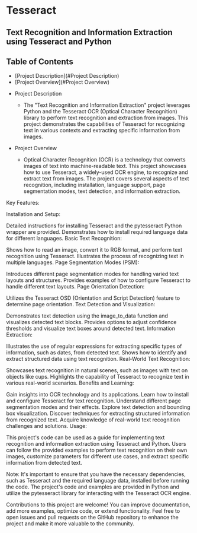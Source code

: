 # Tesseract
## Text Recognition and Information Extraction using Tesseract and Python

## Table of Contents
* [Project Description](#Project Description)
* [Project Overview](#Project Overview)

- Project Description

    * The "Text Recognition and Information Extraction" project leverages Python and the Tesseract OCR (Optical Character Recognition) library to perform text recognition and extraction from images. This project demonstrates the capabilities of Tesseract for recognizing text in various contexts and extracting specific information from images.
   

- Project Overview

    * Optical Character Recognition (OCR) is a technology that converts images of text into machine-readable text. This project showcases how to use Tesseract, a widely-used OCR engine, to recognize and extract text from images. The project covers several aspects of text recognition, including installation, language support, page segmentation modes, text detection, and information extraction.

Key Features:

Installation and Setup:

Detailed instructions for installing Tesseract and the pytesseract Python wrapper are provided.
Demonstrates how to install required language data for different languages.
Basic Text Recognition:

Shows how to read an image, convert it to RGB format, and perform text recognition using Tesseract.
Illustrates the process of recognizing text in multiple languages.
Page Segmentation Modes (PSM):

Introduces different page segmentation modes for handling varied text layouts and structures.
Provides examples of how to configure Tesseract to handle different text layouts.
Page Orientation Detection:

Utilizes the Tesseract OSD (Orientation and Script Detection) feature to determine page orientation.
Text Detection and Visualization:

Demonstrates text detection using the image_to_data function and visualizes detected text blocks.
Provides options to adjust confidence thresholds and visualize text boxes around detected text.
Information Extraction:

Illustrates the use of regular expressions for extracting specific types of information, such as dates, from detected text.
Shows how to identify and extract structured data using text recognition.
Real-World Text Recognition:

Showcases text recognition in natural scenes, such as images with text on objects like cups.
Highlights the capability of Tesseract to recognize text in various real-world scenarios.
Benefits and Learning:

Gain insights into OCR technology and its applications.
Learn how to install and configure Tesseract for text recognition.
Understand different page segmentation modes and their effects.
Explore text detection and bounding box visualization.
Discover techniques for extracting structured information from recognized text.
Acquire knowledge of real-world text recognition challenges and solutions.
Usage:

This project's code can be used as a guide for implementing text recognition and information extraction using Tesseract and Python. Users can follow the provided examples to perform text recognition on their own images, customize parameters for different use cases, and extract specific information from detected text.

Note:
It's important to ensure that you have the necessary dependencies, such as Tesseract and the required language data, installed before running the code. The project's code and examples are provided in Python and utilize the pytesseract library for interacting with the Tesseract OCR engine.

Contributions to this project are welcome! You can improve documentation, add more examples, optimize code, or extend functionality. Feel free to open issues and pull requests on the GitHub repository to enhance the project and make it more valuable to the community.
